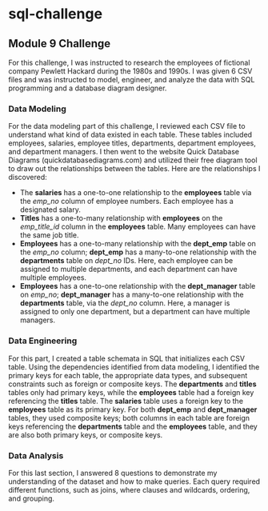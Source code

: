 # sql-challenge

## Module 9 Challenge

For this challenge, I was instructed to research the employees of fictional company Pewlett Hackard during the 1980s and 1990s. I was given 6 CSV files and was instructed to model, engineer, and analyze the data with SQL programming and a database diagram designer.

### Data Modeling

For the data modeling part of this challenge, I reviewed each CSV file to understand what kind of data existed in each table. These tables included employees, salaries, employee titles, departments, department employees, and department managers. I then went to the website Quick Database Diagrams (quickdatabasediagrams.com) and utilized their free diagram tool to draw out the relationships between the tables. Here are the relationships I discovered:

- The __salaries__ has a one-to-one relationship to the __employees__ table via the *emp_no* column of employee numbers. Each employee has a designated salary.
- __Titles__ has a one-to-many relationship with __employees__ on the *emp_title_id* column in the __employees__ table. Many employees can have the same job title.
- __Employees__ has a one-to-many relationship with the __dept_emp__ table on the *emp_no* column; __dept_emp__ has a many-to-one relationship with the __departments__ table on *dept_no* IDs. Here, each employee can be assigned to multiple departments, and each department can have multiple employees.
- __Employees__ has a one-to-one relationship with the __dept_manager__ table on *emp_no*; __dept_manager__ has a many-to-one relationship with the __departments__ table, via the *dept_no* column. Here, a manager is assigned to only one department, but a department can have multiple managers.

### Data Engineering

For this part, I created a table schemata in SQL that initializes each CSV table. Using the dependencies identified from data modeling, I identified the primary keys for each table, the appropriate data types, and subsequent constraints such as foreign or composite keys. The __departments__ and __titles__ tables only had primary keys, while the __employees__ table had a foreign key referencing the __titles__ table. The __salaries__ table uses a foreign key to the __employees__ table as its primary key. For both __dept_emp__ and __dept_manager__ tables, they used composite keys; both columns in each table are foreign keys referencing the __departments__ table and the __employees__ table, and they are also both primary keys, or composite keys.

### Data Analysis

For this last section, I answered 8 questions to demonstrate my understanding of the dataset and how to make queries. Each query required different functions, such as joins, where clauses and wildcards, ordering, and grouping.
